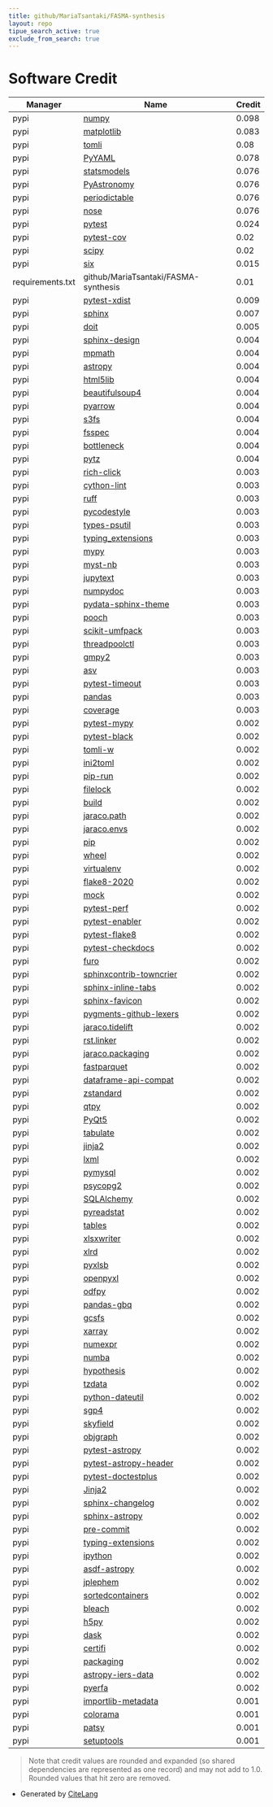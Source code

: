```yaml
---
title: github/MariaTsantaki/FASMA-synthesis
layout: repo
tipue_search_active: true
exclude_from_search: true
---
```

# Software Credit

|Manager|Name|Credit|
|-------|----|------|
|pypi|[numpy](https://numpy.org)|0.098|
|pypi|[matplotlib](https://matplotlib.org)|0.083|
|pypi|[tomli](https://pypi.org/project/tomli)|0.08|
|pypi|[PyYAML](https://pyyaml.org/)|0.078|
|pypi|[statsmodels](https://www.statsmodels.org/)|0.076|
|pypi|[PyAstronomy](https://github.com/sczesla/PyAstronomy)|0.076|
|pypi|[periodictable](https://github.com/pkienzle/periodictable)|0.076|
|pypi|[nose](http://readthedocs.org/docs/nose/)|0.076|
|pypi|[pytest](https://pypi.org/project/pytest)|0.024|
|pypi|[pytest-cov](https://pypi.org/project/pytest-cov)|0.02|
|pypi|[scipy](https://scipy.org/)|0.02|
|pypi|[six](https://pypi.org/project/six)|0.015|
|requirements.txt|github/MariaTsantaki/FASMA-synthesis|0.01|
|pypi|[pytest-xdist](https://pypi.org/project/pytest-xdist)|0.009|
|pypi|[sphinx](https://pypi.org/project/sphinx)|0.007|
|pypi|[doit](http://pydoit.org)|0.005|
|pypi|[sphinx-design](https://pypi.org/project/sphinx-design)|0.004|
|pypi|[mpmath](https://pypi.org/project/mpmath)|0.004|
|pypi|[astropy](https://www.astropy.org/)|0.004|
|pypi|[html5lib](https://pypi.org/project/html5lib)|0.004|
|pypi|[beautifulsoup4](https://pypi.org/project/beautifulsoup4)|0.004|
|pypi|[pyarrow](https://pypi.org/project/pyarrow)|0.004|
|pypi|[s3fs](https://pypi.org/project/s3fs)|0.004|
|pypi|[fsspec](https://pypi.org/project/fsspec)|0.004|
|pypi|[bottleneck](https://pypi.org/project/bottleneck)|0.004|
|pypi|[pytz](https://pypi.org/project/pytz)|0.004|
|pypi|[rich-click](https://github.com/ewels/rich-click)|0.003|
|pypi|[cython-lint](https://pypi.org/project/cython-lint)|0.003|
|pypi|[ruff](https://pypi.org/project/ruff)|0.003|
|pypi|[pycodestyle](https://pypi.org/project/pycodestyle)|0.003|
|pypi|[types-psutil](https://pypi.org/project/types-psutil)|0.003|
|pypi|[typing_extensions](https://pypi.org/project/typing_extensions)|0.003|
|pypi|[mypy](https://pypi.org/project/mypy)|0.003|
|pypi|[myst-nb](https://pypi.org/project/myst-nb)|0.003|
|pypi|[jupytext](https://pypi.org/project/jupytext)|0.003|
|pypi|[numpydoc](https://pypi.org/project/numpydoc)|0.003|
|pypi|[pydata-sphinx-theme](https://pypi.org/project/pydata-sphinx-theme)|0.003|
|pypi|[pooch](https://pypi.org/project/pooch)|0.003|
|pypi|[scikit-umfpack](https://pypi.org/project/scikit-umfpack)|0.003|
|pypi|[threadpoolctl](https://pypi.org/project/threadpoolctl)|0.003|
|pypi|[gmpy2](https://pypi.org/project/gmpy2)|0.003|
|pypi|[asv](https://pypi.org/project/asv)|0.003|
|pypi|[pytest-timeout](https://pypi.org/project/pytest-timeout)|0.003|
|pypi|[pandas](https://pandas.pydata.org)|0.003|
|pypi|[coverage](https://github.com/nedbat/coveragepy)|0.003|
|pypi|[pytest-mypy](https://pypi.org/project/pytest-mypy)|0.002|
|pypi|[pytest-black](https://pypi.org/project/pytest-black)|0.002|
|pypi|[tomli-w](https://pypi.org/project/tomli-w)|0.002|
|pypi|[ini2toml](https://pypi.org/project/ini2toml)|0.002|
|pypi|[pip-run](https://pypi.org/project/pip-run)|0.002|
|pypi|[filelock](https://pypi.org/project/filelock)|0.002|
|pypi|[build](https://pypi.org/project/build)|0.002|
|pypi|[jaraco.path](https://pypi.org/project/jaraco.path)|0.002|
|pypi|[jaraco.envs](https://pypi.org/project/jaraco.envs)|0.002|
|pypi|[pip](https://pypi.org/project/pip)|0.002|
|pypi|[wheel](https://pypi.org/project/wheel)|0.002|
|pypi|[virtualenv](https://pypi.org/project/virtualenv)|0.002|
|pypi|[flake8-2020](https://pypi.org/project/flake8-2020)|0.002|
|pypi|[mock](https://pypi.org/project/mock)|0.002|
|pypi|[pytest-perf](https://pypi.org/project/pytest-perf)|0.002|
|pypi|[pytest-enabler](https://pypi.org/project/pytest-enabler)|0.002|
|pypi|[pytest-flake8](https://pypi.org/project/pytest-flake8)|0.002|
|pypi|[pytest-checkdocs](https://pypi.org/project/pytest-checkdocs)|0.002|
|pypi|[furo](https://pypi.org/project/furo)|0.002|
|pypi|[sphinxcontrib-towncrier](https://pypi.org/project/sphinxcontrib-towncrier)|0.002|
|pypi|[sphinx-inline-tabs](https://pypi.org/project/sphinx-inline-tabs)|0.002|
|pypi|[sphinx-favicon](https://pypi.org/project/sphinx-favicon)|0.002|
|pypi|[pygments-github-lexers](https://pypi.org/project/pygments-github-lexers)|0.002|
|pypi|[jaraco.tidelift](https://pypi.org/project/jaraco.tidelift)|0.002|
|pypi|[rst.linker](https://pypi.org/project/rst.linker)|0.002|
|pypi|[jaraco.packaging](https://pypi.org/project/jaraco.packaging)|0.002|
|pypi|[fastparquet](https://pypi.org/project/fastparquet)|0.002|
|pypi|[dataframe-api-compat](https://pypi.org/project/dataframe-api-compat)|0.002|
|pypi|[zstandard](https://pypi.org/project/zstandard)|0.002|
|pypi|[qtpy](https://pypi.org/project/qtpy)|0.002|
|pypi|[PyQt5](https://pypi.org/project/PyQt5)|0.002|
|pypi|[tabulate](https://pypi.org/project/tabulate)|0.002|
|pypi|[jinja2](https://pypi.org/project/jinja2)|0.002|
|pypi|[lxml](https://pypi.org/project/lxml)|0.002|
|pypi|[pymysql](https://pypi.org/project/pymysql)|0.002|
|pypi|[psycopg2](https://pypi.org/project/psycopg2)|0.002|
|pypi|[SQLAlchemy](https://pypi.org/project/SQLAlchemy)|0.002|
|pypi|[pyreadstat](https://pypi.org/project/pyreadstat)|0.002|
|pypi|[tables](https://pypi.org/project/tables)|0.002|
|pypi|[xlsxwriter](https://pypi.org/project/xlsxwriter)|0.002|
|pypi|[xlrd](https://pypi.org/project/xlrd)|0.002|
|pypi|[pyxlsb](https://pypi.org/project/pyxlsb)|0.002|
|pypi|[openpyxl](https://pypi.org/project/openpyxl)|0.002|
|pypi|[odfpy](https://pypi.org/project/odfpy)|0.002|
|pypi|[pandas-gbq](https://pypi.org/project/pandas-gbq)|0.002|
|pypi|[gcsfs](https://pypi.org/project/gcsfs)|0.002|
|pypi|[xarray](https://pypi.org/project/xarray)|0.002|
|pypi|[numexpr](https://pypi.org/project/numexpr)|0.002|
|pypi|[numba](https://pypi.org/project/numba)|0.002|
|pypi|[hypothesis](https://pypi.org/project/hypothesis)|0.002|
|pypi|[tzdata](https://pypi.org/project/tzdata)|0.002|
|pypi|[python-dateutil](https://pypi.org/project/python-dateutil)|0.002|
|pypi|[sgp4](https://pypi.org/project/sgp4)|0.002|
|pypi|[skyfield](https://pypi.org/project/skyfield)|0.002|
|pypi|[objgraph](https://pypi.org/project/objgraph)|0.002|
|pypi|[pytest-astropy](https://pypi.org/project/pytest-astropy)|0.002|
|pypi|[pytest-astropy-header](https://pypi.org/project/pytest-astropy-header)|0.002|
|pypi|[pytest-doctestplus](https://pypi.org/project/pytest-doctestplus)|0.002|
|pypi|[Jinja2](https://pypi.org/project/Jinja2)|0.002|
|pypi|[sphinx-changelog](https://pypi.org/project/sphinx-changelog)|0.002|
|pypi|[sphinx-astropy](https://pypi.org/project/sphinx-astropy)|0.002|
|pypi|[pre-commit](https://pypi.org/project/pre-commit)|0.002|
|pypi|[typing-extensions](https://pypi.org/project/typing-extensions)|0.002|
|pypi|[ipython](https://pypi.org/project/ipython)|0.002|
|pypi|[asdf-astropy](https://pypi.org/project/asdf-astropy)|0.002|
|pypi|[jplephem](https://pypi.org/project/jplephem)|0.002|
|pypi|[sortedcontainers](https://pypi.org/project/sortedcontainers)|0.002|
|pypi|[bleach](https://pypi.org/project/bleach)|0.002|
|pypi|[h5py](https://pypi.org/project/h5py)|0.002|
|pypi|[dask](https://pypi.org/project/dask)|0.002|
|pypi|[certifi](https://pypi.org/project/certifi)|0.002|
|pypi|[packaging](https://pypi.org/project/packaging)|0.002|
|pypi|[astropy-iers-data](https://pypi.org/project/astropy-iers-data)|0.002|
|pypi|[pyerfa](https://pypi.org/project/pyerfa)|0.002|
|pypi|[importlib-metadata](https://pypi.org/project/importlib-metadata)|0.001|
|pypi|[colorama](https://pypi.org/project/colorama)|0.001|
|pypi|[patsy](https://github.com/pydata/patsy)|0.001|
|pypi|[setuptools](https://github.com/pypa/setuptools)|0.001|


> Note that credit values are rounded and expanded (so shared dependencies are represented as one record) and may not add to 1.0. Rounded values that hit zero are removed.


- Generated by [CiteLang](https://github.com/vsoch/citelang)
